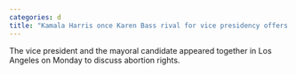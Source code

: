 ```yaml
---
categories: d
title: "Kamala Harris once Karen Bass rival for vice presidency offers support in mayors race"
---
```

The vice president and the mayoral candidate appeared together in Los Angeles on Monday to discuss abortion rights.